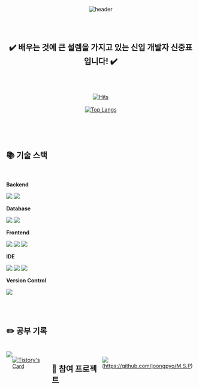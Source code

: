
<div align="center">
 
![header](https://capsule-render.vercel.app/api?type=Venom&color=A8B3BC&height=150&section=header&text=안녕하세요!&nbsp;신입&nbsp;개발자&nbsp;신중표입니다.&fontColor=838BC0&fontSize=40&animation=fadeIn&fontAlignY=55&desc=%20&descAlignY=62&descAlign=62)

<br/>
<br/>



## ✔️ 배우는 것에 큰 설렘을 가지고 있는 신입 개발자 신중표입니다! ✔️


<br/>
<br/>

[![Hits](https://hits.seeyoufarm.com/api/count/incr/badge.svg?url=https%3A%2F%2Fgithub.com%2Fjoongpyo&count_bg=%2332CCE3&title_bg=%23555555&icon=&icon_color=%23E7E7E7&title=hits&edge_flat=false)](https://hits.seeyoufarm.com)
<br/>
<br/>
[![Top Langs](https://github-readme-stats.vercel.app/api/top-langs/?username=893107&layout=compact)](https://github.com/anuraghazra/github-readme-stats)
 <br/>
 <br/>
 <br/>
 <br/>
 <br/>
 
 </div>
  
## 📚 기술 스택
<br/>
<div style="display:flex; flex-direction:column; align-items:flex-start;">
    <!-- Backend -->
    <p><strong>Backend</strong></p>
    <div>
        <img src="https://img.shields.io/badge/Java-007396?style=for-the-badge&logo=Java&logoColor=white"> 
        <img src="https://img.shields.io/badge/Spring Boot-6DB33F?style=for-the-badge&logo=spring boot&logoColor=white"> 
    </div>
    <!-- Database -->
    <p><strong>Database</strong></p>
    <div>
        <img src="https://img.shields.io/badge/oracle-F80000?style=for-the-badge&logo=oracle&logoColor=white"> 
        <img src="https://img.shields.io/badge/mysql-4479A1?style=for-the-badge&logo=mysql&logoColor=white">         
    </div>   
    <!-- Frontend -->
    <p><strong>Frontend</strong></p>
    <div>
        <img src="https://img.shields.io/badge/html5-E34F26?style=flat-square&logo=html5&logoColor=white"> 
        <img src="https://img.shields.io/badge/css-1572B6?style=flat-square&logo=css3&logoColor=white"> 
        <img src="https://img.shields.io/badge/javascript-F7DF1E?style=flat-square&logo=javascript&logoColor=black">         
    </div>
    <!-- IDE -->
    <p><strong>IDE</strong></p>
    <div>
        <img src="https://img.shields.io/badge/IntelliJ-000000?style=for-the-badge&logo=IntelliJIDEA&logoColor=white">
        <img src="https://img.shields.io/badge/VSCode-007ACC?style=for-the-badge&logo=VisualStudioCode&logoColor=white"> 
        <img src="https://img.shields.io/badge/Eclipse-2C2255?style=for-the-badge&logo=Eclipse%20IDE&logoColor=white">
</div>
 <p><strong>Version Control</strong></p>
    <div>
        <img src="https://img.shields.io/badge/github-181717?style=for-the-badge&logo=github&logoColor=white">  
    </div><br>
</div>


   <br/>
   <br/>
 
## :pencil2: 공부 기록
<br/>
<div style="display:flex; flex-direction:row;">
<a href="https://tlswndvy.tistory.com">
        <img src="https://img.shields.io/badge/Tistory-DC4B4B?style=for-the-badge&logo=Tistory&logoColor=white"> 
 </a>
 <br/>

 [![Tistory's Card](https://github-readme-tistory-card.vercel.app/api?name=tlswndvy&theme=default)](https://tlswndvy.tistory.com/)

 <br/>
 <br/>

## 💾 참여 프로젝트
<img src="https://img.shields.io/badge/Java-007396?style=for-the-badge&logo=Java&logoColor=white">(https://github.com/joongpyo/M.S.P)

